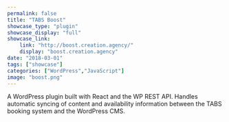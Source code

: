 ```yaml
---
permalink: false
title: "TABS Boost"
showcase_type: "plugin"
showcase_display: "full"
showcase_link:
    link: "http://boost.creation.agency/"
    display: "boost.creation.agency"
date: "2018-03-01"
tags: ["showcase"]
categories: ["WordPress","JavaScript"]
image: "boost.png"
---
```

A WordPress plugin built with React and the WP REST API. Handles automatic syncing of content and availability information between the TABS booking system and the WordPress CMS.